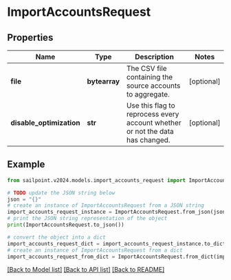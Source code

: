 # ImportAccountsRequest


## Properties

Name | Type | Description | Notes
------------ | ------------- | ------------- | -------------
**file** | **bytearray** | The CSV file containing the source accounts to aggregate. | [optional] 
**disable_optimization** | **str** | Use this flag to reprocess every account whether or not the data has changed. | [optional] 

## Example

```python
from sailpoint.v2024.models.import_accounts_request import ImportAccountsRequest

# TODO update the JSON string below
json = "{}"
# create an instance of ImportAccountsRequest from a JSON string
import_accounts_request_instance = ImportAccountsRequest.from_json(json)
# print the JSON string representation of the object
print(ImportAccountsRequest.to_json())

# convert the object into a dict
import_accounts_request_dict = import_accounts_request_instance.to_dict()
# create an instance of ImportAccountsRequest from a dict
import_accounts_request_from_dict = ImportAccountsRequest.from_dict(import_accounts_request_dict)
```
[[Back to Model list]](../README.md#documentation-for-models) [[Back to API list]](../README.md#documentation-for-api-endpoints) [[Back to README]](../README.md)


